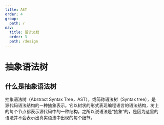 ```yaml
---
title: AST
order: 4
group:
  path: /
nav:
  title: 设计文档
  order: 3
  path: /design
---
```


# 抽象语法树

## 什么是抽象语法树

抽象语法树（Abstract Syntax Tree，AST），或简称语法树（Syntax tree），是源代码语法结构的一种抽象表示。它以树状的形式表现编程语言的语法结构，树上的每个节点都表示源代码中的一种结构。之所以说语法是“抽象”的，是因为这里的语法并不会表示出真实语法中出现的每个细节。
